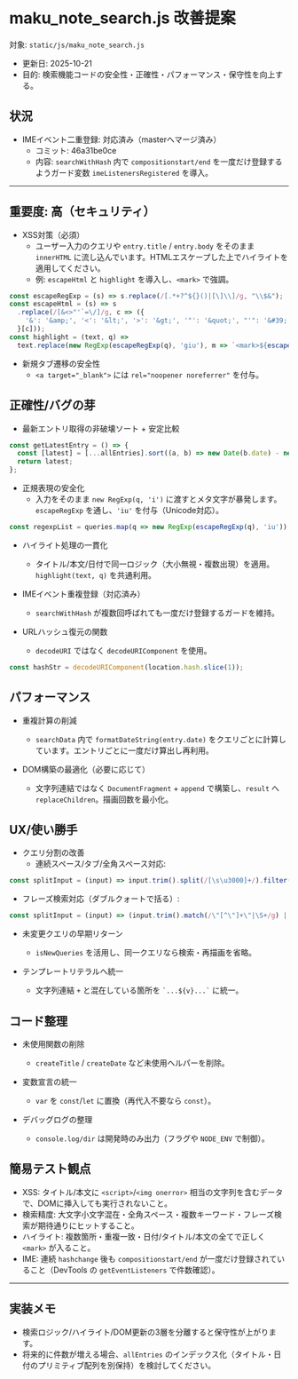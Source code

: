 # maku_note_search.js 改善提案

対象: `static/js/maku_note_search.js`

- 更新日: 2025-10-21
- 目的: 検索機能コードの安全性・正確性・パフォーマンス・保守性を向上する。

## 状況
- IMEイベント二重登録: 対応済み（masterへマージ済み）
  - コミット: 46a31be0ce
  - 内容: `searchWithHash` 内で `compositionstart/end` を一度だけ登録するようガード変数 `imeListenersRegistered` を導入。

---

## 重要度: 高（セキュリティ）
- XSS対策（必須）
  - ユーザー入力のクエリや `entry.title` / `entry.body` をそのまま `innerHTML` に流し込んでいます。HTMLエスケープした上でハイライトを適用してください。
  - 例: `escapeHtml` と `highlight` を導入し、`<mark>` で強調。

```js
const escapeRegExp = (s) => s.replace(/[.*+?^${}()|[\]\\]/g, "\\$&");
const escapeHtml = (s) => s
  .replace(/[&<>"'`=\/]/g, c => ({
    '&': '&amp;', '<': '&lt;', '>': '&gt;', '"': '&quot;', "'": '&#39;', '`': '&#96;', '/': '&#47;', '=': '&#61;'
  }[c]));
const highlight = (text, q) =>
  text.replace(new RegExp(escapeRegExp(q), 'giu'), m => `<mark>${escapeHtml(m)}</mark>`);
```

- 新規タブ遷移の安全性
  - `<a target="_blank">` には `rel="noopener noreferrer"` を付与。

## 正確性/バグの芽
- 最新エントリ取得の非破壊ソート + 安定比較
```js
const getLatestEntry = () => {
  const [latest] = [...allEntries].sort((a, b) => new Date(b.date) - new Date(a.date));
  return latest;
};
```

- 正規表現の安全化
  - 入力をそのまま `new RegExp(q, 'i')` に渡すとメタ文字が暴発します。`escapeRegExp` を通し、`'iu'` を付与（Unicode対応）。
```js
const regexpList = queries.map(q => new RegExp(escapeRegExp(q), 'iu'));
```

- ハイライト処理の一貫化
  - タイトル/本文/日付で同一ロジック（大小無視・複数出現）を適用。`highlight(text, q)` を共通利用。

- IMEイベント重複登録（対応済み）
  - `searchWithHash` が複数回呼ばれても一度だけ登録するガードを維持。

- URLハッシュ復元の関数
  - `decodeURI` ではなく `decodeURIComponent` を使用。
```js
const hashStr = decodeURIComponent(location.hash.slice(1));
```

## パフォーマンス
- 重複計算の削減
  - `searchData` 内で `formatDateString(entry.date)` をクエリごとに計算しています。エントリごとに一度だけ算出し再利用。

- DOM構築の最適化（必要に応じて）
  - 文字列連結ではなく `DocumentFragment` + `append` で構築し、`result` へ `replaceChildren`。描画回数を最小化。

## UX/使い勝手
- クエリ分割の改善
  - 連続スペース/タブ/全角スペース対応:
```js
const splitInput = (input) => input.trim().split(/[\s\u3000]+/).filter(Boolean);
```
  - フレーズ検索対応（ダブルクォートで括る）:
```js
const splitInput = (input) => (input.trim().match(/\"[^\"]+\"|\S+/g) || []).map(s => s.replace(/^\"|\"$/g, ''));
```

- 未変更クエリの早期リターン
  - `isNewQueries` を活用し、同一クエリなら検索・再描画を省略。

- テンプレートリテラルへ統一
  - 文字列連結 `+` と混在している箇所を `` `...${v}...` `` に統一。

## コード整理
- 未使用関数の削除
  - `createTitle` / `createDate` など未使用ヘルパーを削除。

- 変数宣言の統一
  - `var` を `const`/`let` に置換（再代入不要なら `const`）。

- デバッグログの整理
  - `console.log/dir` は開発時のみ出力（フラグや `NODE_ENV` で制御）。

## 簡易テスト観点
- XSS: タイトル/本文に `<script>`/`<img onerror>` 相当の文字列を含むデータで、DOMに挿入しても実行されないこと。
- 検索精度: 大文字小文字混在・全角スペース・複数キーワード・フレーズ検索が期待通りにヒットすること。
- ハイライト: 複数箇所・重複一致・日付/タイトル/本文の全てで正しく `<mark>` が入ること。
- IME: 連続 `hashchange` 後も `compositionstart/end` が一度だけ登録されていること（DevTools の `getEventListeners` で件数確認）。

---

## 実装メモ
- 検索ロジック/ハイライト/DOM更新の3層を分離すると保守性が上がります。
- 将来的に件数が増える場合、`allEntries` のインデックス化（タイトル・日付のプリミティブ配列を別保持）を検討してください。

